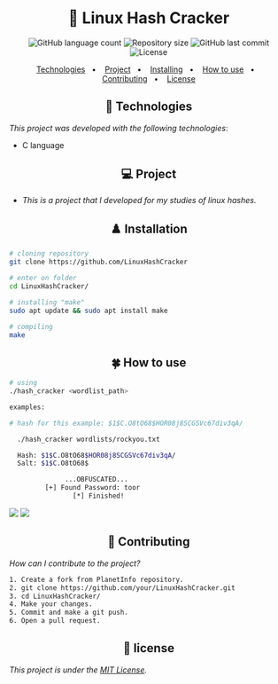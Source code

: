 <h1 align="center">
  🦂 Linux Hash Cracker 
</h1>

<p align="center">
  <img alt="GitHub language count" src="https://img.shields.io/github/languages/count/Dantalion-dev/LinuxHashCracker">

  <img alt="Repository size" src="https://img.shields.io/github/repo-size/Dantalion-dev/LinuxHashCracker">
  
  <img alt="GitHub last commit" src="https://img.shields.io/github/last-commit/Dantalion-dev/LinuxHashCracker">

  <img alt="License" src="https://img.shields.io/badge/license-MIT-brightgreen">
</p>

<p align="center">
  <a href="#-technologies">Technologies</a>&nbsp;&nbsp;&nbsp;•&nbsp;&nbsp;&nbsp;
  <a href="#-project">Project</a>&nbsp;&nbsp;&nbsp;•&nbsp;&nbsp;&nbsp;
  <a href="#%EF%B8%8F-installation">Installing</a>&nbsp;&nbsp;&nbsp;•&nbsp;&nbsp;&nbsp;
  <a href="#-how-to-use">How to use</a>&nbsp;&nbsp;&nbsp;•&nbsp;&nbsp;&nbsp;
  <a href="#-contributing">Contributing</a>&nbsp;&nbsp;&nbsp;•&nbsp;&nbsp;&nbsp;
  <a href="#-license">License</a>
</p>

<h2 align="center">🚀 Technologies</h2>

_This project was developed with the following technologies_:

- C language

<h2 align="center">💻 Project</h2>

- _This is a project that I developed for my studies of linux hashes._

<h2 align="center">♟️ Installation</h2>

```sh
# cloning repository
git clone https://github.com/LinuxHashCracker

# enter on folder 
cd LinuxHashCracker/

# installing "make"
sudo apt update && sudo apt install make

# compiling
make

```

<h2 align="center">🍀 How to use</h2>

```sh
# using
./hash_cracker <wordlist_path>

examples:

# hash for this example: $1$C.O8tO68$HOR08j8SCGSVc67div3qA/

  ./hash_cracker wordlists/rockyou.txt

  Hash: $1$C.O8tO68$HOR08j8SCGSVc67div3qA/
  Salt: $1$C.O8tO68$

              ...OBFUSCATED...
         [+] Found Password: toor
                [*] Finished!


```

![](https://media.discordapp.net/attachments/732350657243381810/837026010791804989/unknown.png)
![](https://media.discordapp.net/attachments/732350657243381810/837026482651922452/unknown.png)

<h2 align="center">🔨 Contributing</h2>

_How can I contribute to the project?_

```sh
1. Create a fork from PlanetInfo repository.
2. git clone https://github.com/your/LinuxHashCracker.git
3. cd LinuxHashCracker/
4. Make your changes.
5. Commit and make a git push.
6. Open a pull request.
```

<h2 align="center">📝 license</h2>

_This project is under the [MIT License](LICENSE)._
